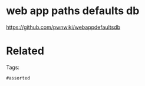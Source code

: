 # web app paths defaults db
https://github.com/pwnwiki/webappdefaultsdb

# Related


Tags:

    #assorted
